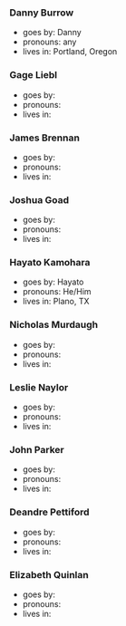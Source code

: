 ### Danny Burrow
* goes by: Danny
* pronouns: any
* lives in: Portland, Oregon

### Gage Liebl
* goes by: 
* pronouns: 
* lives in: 

### James Brennan
* goes by: 
* pronouns: 
* lives in: 

### Joshua Goad
* goes by: 
* pronouns: 
* lives in: 

### Hayato Kamohara
* goes by: Hayato
* pronouns: He/Him
* lives in: Plano, TX

### Nicholas Murdaugh
* goes by: 
* pronouns: 
* lives in: 

### Leslie Naylor
* goes by: 
* pronouns: 
* lives in: 

### John Parker
* goes by: 
* pronouns: 
* lives in: 

### Deandre Pettiford
* goes by: 
* pronouns: 
* lives in: 

### Elizabeth Quinlan
* goes by: 
* pronouns: 
* lives in: 

